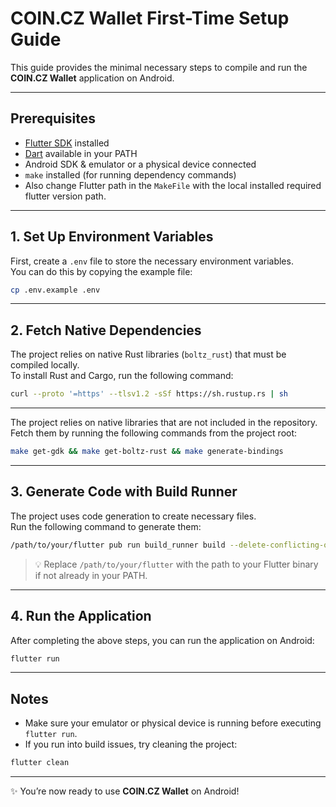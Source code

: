 # COIN.CZ Wallet First-Time Setup Guide

This guide provides the minimal necessary steps to compile and run the **COIN.CZ Wallet** application on Android.

---

## Prerequisites

- [Flutter SDK](https://docs.flutter.dev/get-started/install) installed
- [Dart](https://dart.dev/get-dart) available in your PATH
- Android SDK & emulator or a physical device connected
- `make` installed (for running dependency commands)
- Also change Flutter path in the `MakeFile` with the local installed required flutter version path.

---

## 1. Set Up Environment Variables

First, create a `.env` file to store the necessary environment variables.  
You can do this by copying the example file:

```bash
cp .env.example .env
```

---


## 2. Fetch Native Dependencies

The project relies on native Rust libraries (`boltz_rust`) that must be compiled locally.  
To install Rust and Cargo, run the following command:

```bash
curl --proto '=https' --tlsv1.2 -sSf https://sh.rustup.rs | sh
```
---

The project relies on native libraries that are not included in the repository.  
Fetch them by running the following commands from the project root:


```bash
make get-gdk && make get-boltz-rust && make generate-bindings
```

---

## 3. Generate Code with Build Runner

The project uses code generation to create necessary files.  
Run the following command to generate them:

```bash
/path/to/your/flutter pub run build_runner build --delete-conflicting-outputs
```

> 💡 Replace `/path/to/your/flutter` with the path to your Flutter binary if not already in your PATH.

---

## 4. Run the Application

After completing the above steps, you can run the application on Android:

```bash
flutter run
```

---

## Notes

- Make sure your emulator or physical device is running before executing `flutter run`.
- If you run into build issues, try cleaning the project:

```bash
flutter clean
```

---

✨ You’re now ready to use **COIN.CZ Wallet** on Android!
